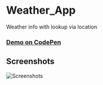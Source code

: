 # Weather_App
Weather info with lookup via location

### [Demo on CodePen](https://codepen.io/GavinMichael/full/jYdoeB/)

## Screenshots
![Screenshots](https://i.imgur.com/flDwgS2.jpgg)
